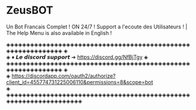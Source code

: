 # ZeusBOT
Un Bot Francais Complet ! ON 24/7 ! Support a l'ecoute des Utilisateurs ! | The Help Menu is also available in English !


◈◈◈◈◈◈◈◈◈◈◈◈◈◈◈◈◈◈◈◈◈◈◈◈◈◈◈◈◈◈◈◈◈◈◈◈◈◈◈◈◈◈◈◈◈◈◈◈◈◈◈◈◈◈◈◈◈◈◈◈
◈     
◈    ♦ 𝙇𝙚 𝙙𝙞𝙨𝙘𝙤𝙧𝙙 𝙨𝙪𝙥𝙥𝙤𝙧𝙩 ➔ https://discord.gg/NfBjTgy
◈
◈◈◈◈◈◈◈◈◈◈◈◈◈◈◈◈◈◈◈◈◈◈◈◈◈◈◈◈◈◈◈◈◈◈◈◈◈◈◈◈◈◈◈◈◈◈◈◈◈◈◈◈◈◈◈◈◈◈◈◈
◈                                                                                               
◈  https://discordapp.com/oauth2/authorize?client_id=455774731225006110&permissions=8&scope=bot  
◈                                                                                               
◈◈◈◈◈◈◈◈◈◈◈◈◈◈◈◈◈◈◈◈◈◈◈◈◈◈◈◈◈◈◈◈◈◈◈◈◈◈◈◈◈◈◈◈◈◈◈◈◈◈◈◈◈◈◈◈◈◈◈◈◈◈◈◈◈
